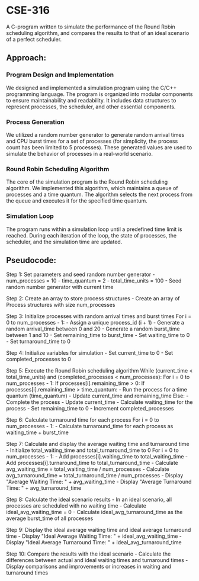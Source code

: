 # CSE-316
A C-program written to simulate the performance of the Round Robin scheduling algorithm, and compares the results to that of an ideal scenario of a perfect scheduler.
## Approach:

### Program Design and Implementation
We designed and implemented a simulation program using the C/C++ programming language. The program is organized into modular components to ensure maintainability and readability. It includes data structures to represent processes, the scheduler, and other essential components.
### Process Generation
We utilized a random number generator to generate random arrival times and CPU burst times for a set of processes (for simplicity, the process count has been limited to 5 processes). These generated values are used to simulate the behavior of processes in a real-world scenario.
### Round Robin Scheduling Algorithm
The core of the simulation program is the Round Robin scheduling algorithm. We implemented this algorithm, which maintains a queue of processes and a time quantum. The algorithm selects the next process from the queue and executes it for the specified time quantum.
### Simulation Loop
The program runs within a simulation loop until a predefined time limit is reached. During each iteration of the loop, the state of processes, the scheduler, and the simulation time are updated.

## Pseudocode:

Step 1: Set parameters and seed random number generator
    - num_processes = 10
    - time_quantum = 2
    - total_time_units = 100
    - Seed random number generator with current time

Step 2: Create an array to store process structures
    - Create an array of Process structures with size num_processes

Step 3: Initialize processes with random arrival times and burst times
    For i = 0 to num_processes - 1:
        - Assign a unique process_id (i + 1)
        - Generate a random arrival_time between 0 and 20
        - Generate a random burst_time between 1 and 10
        - Set remaining_time to burst_time
        - Set waiting_time to 0
        - Set turnaround_time to 0

Step 4: Initialize variables for simulation
    - Set current_time to 0
    - Set completed_processes to 0

Step 5: Execute the Round Robin scheduling algorithm
    While (current_time < total_time_units) and (completed_processes < num_processes):
        For i = 0 to num_processes - 1:
            If processes[i].remaining_time > 0:
                If processes[i].remaining_time > time_quantum:
                    - Run the process for a time quantum (time_quantum)
                    - Update current_time and remaining_time
                Else:
                    - Complete the process
                    - Update current_time
                    - Calculate waiting_time for the process
                    - Set remaining_time to 0
                    - Increment completed_processes

Step 6: Calculate turnaround time for each process
    For i = 0 to num_processes - 1:
        - Calculate turnaround_time for each process as waiting_time + burst_time


Step 7: Calculate and display the average waiting time and turnaround time
    - Initialize total_waiting_time and total_turnaround_time to 0
    For i = 0 to num_processes - 1:
        - Add processes[i].waiting_time to total_waiting_time
        - Add processes[i].turnaround_time to total_turnaround_time
    - Calculate avg_waiting_time = total_waiting_time / num_processes
    - Calculate avg_turnaround_time = total_turnaround_time / num_processes
    - Display "Average Waiting Time: " + avg_waiting_time
    - Display "Average Turnaround Time: " + avg_turnaround_time

Step 8: Calculate the ideal scenario results
    - In an ideal scenario, all processes are scheduled with no waiting time
    - Calculate ideal_avg_waiting_time = 0
    - Calculate ideal_avg_turnaround_time as the average burst_time of all processes

Step 9: Display the ideal average waiting time and ideal average turnaround time
    - Display "Ideal Average Waiting Time: " + ideal_avg_waiting_time
    - Display "Ideal Average Turnaround Time: " + ideal_avg_turnaround_time

Step 10: Compare the results with the ideal scenario
    - Calculate the differences between actual and ideal waiting times and turnaround times
    - Display comparisons and improvements or increases in waiting and turnaround times
